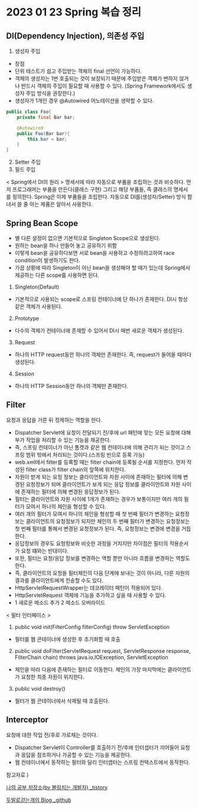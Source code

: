 # 2023 01 23 Spring 복습 정리 

## DI(Dependency Injection), 의존성 주입 
1. 생성자 주입 
- 장점 
- 단위 테스트가 쉽고 주입받는 객체의 final 선언이 가능하다.
- 객체의 생성자는 1번 호출되는 것이 보장되기 때문에 주입받은 객체가 변하지 않거나 반드시 객체의 주입이 필요할 때 사용할 수 있다. (Spring Framework에서도 생성자 주입 방식을 권장한다.)
- 생성자가 1개인 경우 @Autowired 어노테이션을 생략할 수 있다. 

```Java
public class Foo{
    private final Bar bar;

    @Autowired
    public Foo(Bar bar){
        this.bar = bar;
    }
}

```
2. Setter 주입 
3. 필드 주입    

< Spring에서 DI의 원리 >
명세서에 따라 자동으로 부품을 조립하는 것과 비슷하다. 먼저 프로그래머는 부품을 만든다(클래스 구현) 그리고 해당 부품들, 즉 클래스의 명세서를 정의한다. Spring은 이제 부품들을 조립한다. 자동으로 DI를(생성자/Setter) 방식 함녀서 쓸 줄 아는 제품은 알아서 사용한다. 

## Spring Bean Scope
- 별 다른 설정이 없으면 기본적으로 Singleton Scope으로 생성된다. 
- 원하는 bean을 하나 만들어 놓고 공유하기 위함
- 이렇게 bean을 공유하다보면 서로 bean을 사용하고 수정하려고하여 race condition이 발생하기도 한다. 
- 가끔 상황에 따라 Singleton이 아닌 bean을 생성해야 할 때가 있는데 Spring에서 제공하는 다른 scope를 사용하면 된다. 
1. Singleton(Default)
- 기본적으로 사용되는 scope로 스프링 컨테이너에 단 하나가 존재한다. DI시 항상 같은 객체가 사용된다. 
2. Prototype
- 다수의 객체가 컨테이너에 존재할 수 있어서 DI시 매번 새로운 객체가 생성된다. 
3. Request
- 하나의 HTTP request동안 하나의 객체만 존재한다. 즉, request가 들어올 때마다 생성된다. 
4. Session
- 하나의 HTTP Session동안 하나의 객체만 존재한다. 

## Filter
요청과 응답을 거른 뒤 정제하는 역할을 한다.
- Dispatcher Servlet에 요청이 전달되기 전/후에 url 패턴에 맞는 모든 요청에 대해 부가 작업을 처리할 수 있는 기능을 제공한다. 
- 즉, 스프링 컨테이너가 아닌 톰캣과 같은 웹 컨테이너에 의해 관리가 되는 것이고 스프링 범위 밖에서 처리되는 것이다.(스프링 빈으로 등록 가능)
- web.xml에서 filter를 등록할 때는 filter chain에 등록될 순서를 지정한다. 먼저 작성된 filter class가 filter chain의 앞쪽에 위치한다. 
- 자원이 받게 되는 요청 정보는 클라이언트와 자원 사이에 존재하는 필터에 의해 변경된 요청정보가 되며 클라이언트가 보게 되는 응답 정보를 클라이언트와 자원 사이에 존재하는 필터에 의해 변경된 응답정보가 된다.
- 필터는 클라이언트와 자원 사이에 1개가 존재하는 경우가 보통이지만 여러 개의 필터가 모여서 하나의 체인을 형성할 수 있다. 
- 여러 개의 필터가 모여서 하나의 체인을 형성할 때 첫 번째 필터가 변경하는 요청정보는 클라이언트의 요청정보가 되지만 체인의 두 번째 필터가 변경하는 요청정보는 첫 번째 필터를 통해서 변경된 요청정보가 된다. 즉, 요청정보는 변경에 변경을 거듭한다. 
- 응답정보의 경우도 요청정보와 비슷한 과정을 거치지만 차이점은 필터의 적용순서가 요청 떄와는 반대이다.
- 또한, 필터는 요청/응답 정보를 변경하는 역할 뿐만 아니라 흐름을 변경하는 역할도 한다. 
- 즉, 클라이언트의 요청을 필터체인의 다음 단계에 보내는 것이 아니라, 다른 자원의 결과를 클라이언트에게 전송할 수도 있다. 
- HttpServletRequestWrapper는 데코레이터 패턴이 적용되어 있다. 
- HttpServletRequest 객체에 기능을 추가하고 싶을 때 사용할 수 있다. 
- 1 새로운 메소드 추가  2 메소드 오버라이드

< 필터 인터페이스 >
1. public void init(FilterConfig filterConfig) throw ServletException 
- 필터를 웹 콘테이너에 생성한 후 초기화할 때 호출 
2. public void doFilter(ServletRequest request, ServletResponse response, FilterChain chain) throws java.io.IOException, ServletException
- 체인을 따라 다음에 존재하는 필터로 이동한다. 체인의 가장 마지막에는 클라이언트가 요청한 최종 자원이 위치한다. 
3. public void destroy() 
- 필터가 웹 콘테이너에서 삭제될 때 호출된다. 

## Interceptor
요청에 대한 작업 전/후로 가로채는 것이다. 
- Dispatcher Servlet이 Controller를 호출하기 전/후에 인터셉터가 끼어들어 요청과 응답을 참조하거나 가공할 수 있는 기능을 제공한다. 
- 웹 컨테이너에서 동작하는 필터와 달리 인터셉터는 스프링 컨텍스트에서 동작한다. 


참고자료 )

[나의 공부 저장소(by 볼링치는 개발자) _tistory](https://programforlife.tistory.com/103)

[두발로걷는개의 Blog _github](https://twofootdog.github.io/Spring-%ED%95%84%ED%84%B0(Filter)%EB%9E%80-%EB%AC%B4%EC%97%87%EC%9D%B8%EA%B0%80/)
